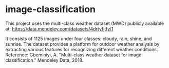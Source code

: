 # image-classification
This project uses the multi-class weather dataset (MWD) publicly available at:  https://data.mendeley.com/datasets/4drtyfjtfy/1

It consists of 1125 images under four classes: cloudy, rain, shine, and sunrise. The dataset provides a platform for outdoor weather analysis by extracting various features for recognizing different weather conditions. 
Reference: Gbeminiyi, A. "Multi-class weather dataset for image classification." Mendeley
Data, 2018.

